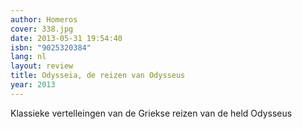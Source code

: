 ```yaml
---
author: Homeros
cover: 338.jpg
date: 2013-05-31 19:54:40
isbn: "9025320384"
lang: nl
layout: review
title: Odysseia, de reizen van Odysseus
year: 2013
---
```


Klassieke vertelleingen van de Griekse reizen van de held Odysseus
